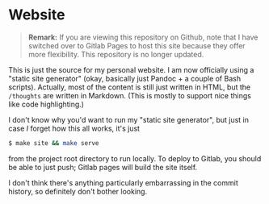 # Website

> **Remark:** If you are viewing this repository on Github, note that I
> have switched over to Gitlab Pages to host this site because they
> offer more flexibility. This repository is no longer updated.

This is just the source for my personal website. I am now officially
using a "static site generator" (okay, basically just Pandoc + a couple
of Bash scripts). Actually, most of the content is still just written in
HTML, but the `/thoughts` are written in Markdown. (This is mostly to
support nice things like code highlighting.)

I don't know why you'd want to run my "static site generator", but just
in case _I_ forget how this all works, it's just

``` bash
$ make site && make serve
```

from the project root directory to run locally. To deploy to Gitlab, you
should be able to just push; Gitlab pages will build the site itself.

I don't think there's anything particularly embarrassing in the commit
history, so definitely don't bother looking.

